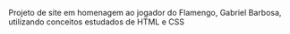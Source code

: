 Projeto de site em homenagem ao jogador do Flamengo, Gabriel Barbosa, utilizando conceitos estudados de HTML e CSS
